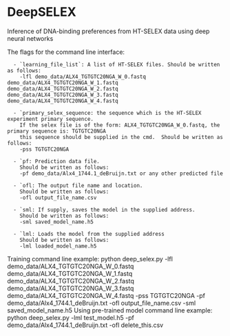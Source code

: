 # DeepSELEX
Inference of DNA-binding preferences from HT-SELEX data using deep neural networks

The flags for the command line interface:

      - `learning_file_list`: A list of HT-SELEX files. Should be written as follows:
        -lfl demo_data/ALX4_TGTGTC20NGA_W_0.fastq demo_data/ALX4_TGTGTC20NGA_W_1.fastq demo_data/ALX4_TGTGTC20NGA_W_2.fastq demo_data/ALX4_TGTGTC20NGA_W_3.fastq demo_data/ALX4_TGTGTC20NGA_W_4.fastq

      - `primary_selex_sequence: the sequence which is the HT-SELEX experiment primary sequence.
        If the selex file is of the form: ALX4_TGTGTC20NGA_W_0.fastq, the primary sequence is: TGTGTC20NGA
        this sequence should be supplied in the cmd.  Should be written as follows:
        -pss TGTGTC20NGA

      - `pf: Prediction data file.
        Should be written as follows:
        -pf demo_data/Alx4_1744.1_deBruijn.txt or any other predicted file

      - `ofl: The output file name and location.
        Should be written as follows:
        -ofl output_file_name.csv

      - `sml: If supply, saves the model in the supplied address.
        Should be written as follows:
        -sml saved_model_name.h5

      - `lml: Loads the model from the supplied address
        Should be written as follows:
        -lml loaded_model_name.h5
Training command line example:
python deep_selex.py -lfl demo_data/ALX4_TGTGTC20NGA_W_0.fastq demo_data/ALX4_TGTGTC20NGA_W_1.fastq demo_data/ALX4_TGTGTC20NGA_W_2.fastq demo_data/ALX4_TGTGTC20NGA_W_3.fastq demo_data/ALX4_TGTGTC20NGA_W_4.fastq -pss TGTGTC20NGA -pf demo_data/Alx4_1744.1_deBruijn.txt -ofl output_file_name.csv -sml saved_model_name.h5
Using pre-trained model command line example:
python deep_selex.py -lml test_model.h5 -pf demo_data/Alx4_1744.1_deBruijn.txt -ofl delete_this.csv
